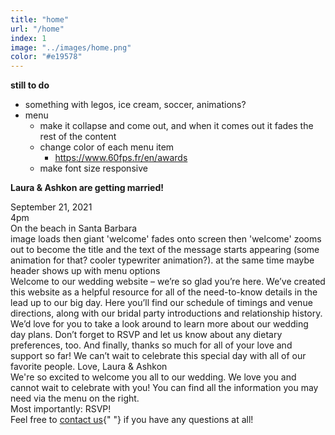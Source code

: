 ```yaml
---
title: "home"
url: "/home"
index: 1
image: "../images/home.png"
color: "#e19578"
---
```


**still to do**
- something with legos, ice cream, soccer, animations?
- menu
  - make it collapse and come out, and when it comes out it fades the rest of the content
  - change color of each menu item
    - https://www.60fps.fr/en/awards
  - make font size responsive


**Laura & Ashkon are getting married!**
          <div>September 21, 2021</div>
          <div>4pm</div>
          <div>On the beach in Santa Barbara</div>
        </div>
          <div>
            image loads then giant 'welcome' fades onto screen then 'welcome'
            zooms out to become the title and the text of the message starts
            appearing (some animation for that? cooler typewriter animation?).
            at the same time maybe header shows up with menu options
          </div>
          Welcome to our wedding website – we’re so glad you’re here. We’ve
          created this website as a helpful resource for all of the need-to-know
          details in the lead up to our big day. Here you’ll find our schedule
          of timings and venue directions, along with our bridal party
          introductions and relationship history. We’d love for you to take a
          look around to learn more about our wedding day plans. Don’t forget to
          RSVP and let us know about any dietary preferences, too. And finally,
          thanks so much for all of your love and support so far! We can’t wait
          to celebrate this special day with all of our favorite people. Love,
          Laura & Ashkon
          <div>
            We're so excited to welcome you all to our wedding. We love you and
            cannot wait to celebrate with you! You can find all the information
            you may need via the menu on the right.
          </div>
          <div>
            Most importantly: <Link to="/rsvp">RSVP</Link>!
          </div>
          <div>
            Feel free to <a href="mailto:ashkonlaura@gmail.com">contact us</a>{" "}
            if you have any questions at all!
          </div>
